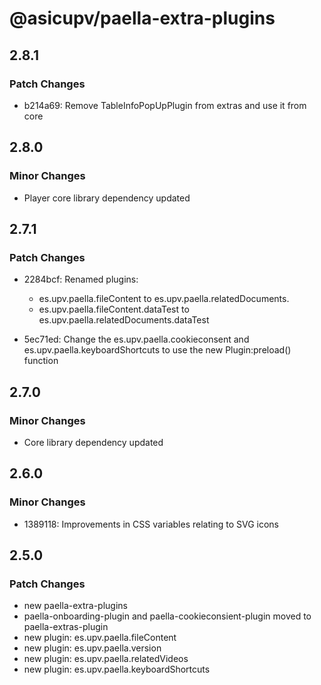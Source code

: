 # @asicupv/paella-extra-plugins

## 2.8.1

### Patch Changes

- b214a69: Remove TableInfoPopUpPlugin from extras and use it from core

## 2.8.0

### Minor Changes

- Player core library dependency updated

## 2.7.1

### Patch Changes

- 2284bcf: Renamed plugins:

  - es.upv.paella.fileContent to es.upv.paella.relatedDocuments.
  - es.upv.paella.fileContent.dataTest to es.upv.paella.relatedDocuments.dataTest

- 5ec71ed: Change the es.upv.paella.cookieconsent and es.upv.paella.keyboardShortcuts to use the new Plugin:preload() function

## 2.7.0

### Minor Changes

- Core library dependency updated

## 2.6.0

### Minor Changes

- 1389118: Improvements in CSS variables relating to SVG icons

## 2.5.0

### Patch Changes

- new paella-extra-plugins
- paella-onboarding-plugin and paella-cookieconsient-plugin moved to paella-extras-plugin
- new plugin: es.upv.paella.fileContent
- new plugin: es.upv.paella.version
- new plugin: es.upv.paella.relatedVideos
- new plugin: es.upv.paella.keyboardShortcuts
